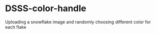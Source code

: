 # DSSS-color-handle
Uploading a snowflake image and randomly choosing different color for each flake
